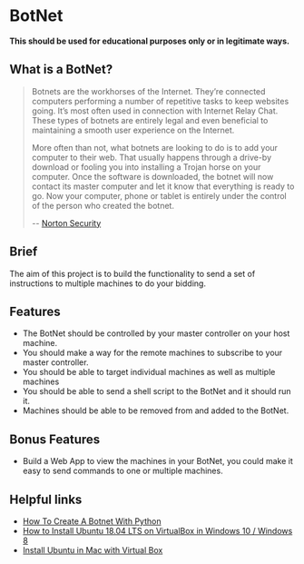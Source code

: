 # BotNet

**This should be used for educational purposes only or in legitimate ways.**

## What is a BotNet?

> Botnets are the workhorses of the Internet. They’re connected computers performing a number of repetitive tasks to keep websites going. It’s most often used in connection with Internet Relay Chat. These types of botnets are entirely legal and even beneficial to maintaining a smooth user experience on the Internet.
>
> More often than not, what botnets are looking to do is to add your computer to their web. That usually happens through a drive-by download or fooling you into installing a Trojan horse on your computer. Once the software is downloaded, the botnet will now contact its master computer and let it know that everything is ready to go. Now your computer, phone or tablet is entirely under the control of the person who created the botnet.
>
> -- [Norton Security](https://au.norton.com/internetsecurity-malware-what-is-a-botnet.html)

## Brief

The aim of this project is to build the functionality to send a set of instructions to multiple machines to do your bidding.

## Features

- The BotNet should be controlled by your master controller on your host machine.
- You should make a way for the remote machines to subscribe to your master controller.
- You should be able to target individual machines as well as multiple machines
- You should be able to send a shell script to the BotNet and it should run it.
- Machines should be able to be removed from and added to the BotNet.

## Bonus Features

- Build a Web App to view the machines in your BotNet, you could make it easy to send commands to one or multiple machines.

## Helpful links

- [How To Create A Botnet With Python](https://www.youtube.com/watch?v=eSPLRuOezGc&t=614s)
- [How to Install Ubuntu 18.04 LTS on VirtualBox in Windows 10 / Windows 8](https://www.youtube.com/watch?v=QbmRXJJKsvs)
- [Install Ubuntu in Mac with Virtual Box](https://www.youtube.com/watch?v=4SbTXqPk_1Y)

